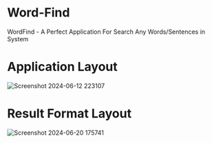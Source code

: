 # Word-Find
WordFind - A Perfect Application For Search Any Words/Sentences in System

# Application Layout
![Screenshot 2024-06-12 223107](https://github.com/valc5083/Word-Find/assets/79640467/e5f907f6-f7b0-4cc9-838f-3190b0d7741b)

# Result Format Layout
![Screenshot 2024-06-20 175741](https://github.com/valc5083/Word-Find/assets/79640467/dc0061ef-cbfd-4316-81d7-12d093bfe2f2)
